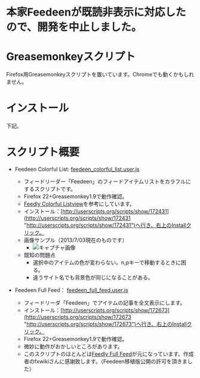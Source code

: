 # 本家Feedeenが既読非表示に対応したので、開発を中止しました。

# Greasemonkeyスクリプト

Firefox用Greasemonkeyスクリプトを置いています。Chromeでも動くかもしれません。

# インストール

下記。

# スクリプト概要

* Feedeen Colorful List: [feedeen_colorful_list.user.js](https://github.com/Alty/greasemonkey/blob/master/feedeen_colorful_list.user.js "feedeen_colorful_list.user.js")

    * フィードリーダー「Feedeen」のフィードアイテムリストをカラフルにするスクリプトです。
	* Firefox 22+Greasemonkey1.9で動作確認。
	* [Feedly Colorful Listview](https://userscripts.org/scripts/show/162256 "Feedly Colorful Listview")を参考にしています。
	* インストール：[http://userscripts.org/scripts/show/172431](http://userscripts.org/scripts/show/172431 "http://userscripts.org/scripts/show/172431")へ行き、右上のInstallクリック。
	* 画像サンプル（2013/7/03現在のものです）
		* ![キャプチャ画像](https://raw.github.com/Alty/greasemonkey/master/colorfulfeedeen.jpg)
	* 既知の問題点
		* 選択中のアイテムの色が変わらない。n,pキーで移動するときに困る。
		* 違うサイト名でも背景色が同じになることがある。
		
* Feedeen Full Feed：  [feedeen_full_feed.user.js](https://github.com/Alty/greasemonkey/blob/master/feedeen_full_feed.user.js "feedeen_full_feed.user.js")

	* フィードリーダ「Feedeen」でアイテムの記事を全文表示にします。
	* インストール：[http://userscripts.org/scripts/show/172673](http://userscripts.org/scripts/show/172673 "http://userscripts.org/scripts/show/172673")へ行き、右上のInstallクリック。
	* Firefox 22+Greasemonkey1.9で動作確認。
	* 微妙に動作がおかしいところがあります。
	* このスクリプトのほとんどは[Feedly Full Feed](http://userscripts.org/scripts/show/171868 "Feedly Full Feed")が元になっています。作成者のfxwikiさんに感謝致します。（Feedeen移植版公開の許可を頂きました）
